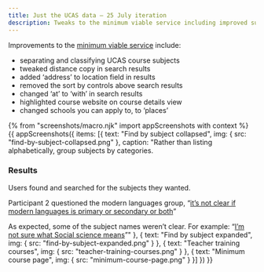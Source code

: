 ```yaml
---
title: Just the UCAS data – 25 July iteration
description: Tweaks to the minimum viable service including improved subject selection.
---
```

Improvements to the [minimum viable service](/find-teacher-training/all-courses-minimum) include:

* separating and classifying UCAS course subjects
* tweaked distance copy in search results
* added ‘address’ to location field in results
* removed the sort by controls above search results
* changed ‘at’ to ‘with’ in search results
* highlighted course website on course details view
* changed schools you can apply to, to ‘places’

{% from "screenshots/macro.njk" import appScreenshots with context %}
{{ appScreenshots({
  items: [{
    text: "Find by subject collapsed",
    img: { src: "find-by-subject-collapsed.png" },
    caption: "Rather than listing alphabetically, group subjects by categories.

### Results

Users found and searched for the subjects they wanted.

Participant 2 questioned the modern languages group, “[it’s not clear if modern languages is primary or secondary or both](https://lookback.io/watch/QCBC3KYjNxtEuQH5R?t=15m21s)”

As expected, some of the subject names weren’t clear. For example: “[I’m not sure what Social science means](https://lookback.io/watch/QCBC3KYjNxtEuQH5R?t=16m22s)”"
  }, {
    text: "Find by subject expanded",
    img: { src: "find-by-subject-expanded.png" }
  }, {
    text: "Teacher training courses",
    img: { src: "teacher-training-courses.png" }
  }, {
    text: "Minimum course page",
    img: { src: "minimum-course-page.png" }
  }]
}) }}
